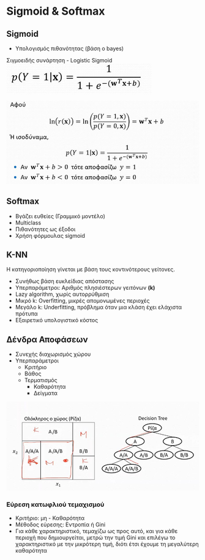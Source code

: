 # Sigmoid & Softmax  

## Sigmoid

- Υπολογισμός πιθανότητας (βάση ο bayes)  


 Σιγμοειδής συνάρτηση - Logistic Sigmoid <img src="./images/sigmoid.jpg"/>

<img src="./images/sigmoid_more.jpg"/>


 ## Softmax
 - Βγάζει ευθείες (Γραμμικό μοντέλο)
 - Multiclass 
 - Πιθανότητες ως έξοδοι
 - Χρήση φόρμουλας sigmoid

## Κ-ΝΝ

Η κατηγοριοποίηση γίνεται με βάση τους κοντινότερους γείτονες.
- Συνήθως βάση ευκλείδιας απόστασης
- Υπερπαράμετροι: Αριθμός πλησιέστερων γειτόνων **(k)**
- Lazy algorithm, χωρίς αυτορρύθμιση
- Μικρό k: Overfitting, μικρές απομονωμένες περιοχές
- Μεγάλο k: Underfitting, πρόβλημα όταν μια κλάση έχει ελάχιστα πρότυπα
- Εξαιρετικό υπολογιστικό κόστος

## Δένδρα Αποφάσεων

- Συνεχής διαχωρισμός χώρου
- Υπερπαράμετροι
  - Κριτήριο
  - Βάθος
  - Τερματισμός
    - Καθαρότητα
    - Δείγματα


<img src="images/tree.jpg"/>

### Εύρεση κατωφλιού τεμαχισμού

- Κριτήριο: μη - Καθαρότητα
- Μέθοδος εύρεσης: Εντροπία ή Gini
- Για κάθε χαρακτηριστικό, τεμαχίζω ως προς αυτό, και για κάθε περιοχή που δημιουργείται, μετρώ την τιμή Gini και επιλέγω το χαρακτηριστικό με την μικρότερη τιμή, διότι έτσι έχουμε τη μεγαλύτερη καθαρότητα